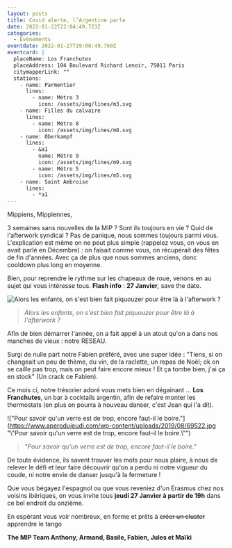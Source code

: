 ```yaml
---
layout: posts
title: Covid alerte, l’Argentine parle
date: 2022-01-22T22:04:49.723Z
categories:
  - Evènements
eventdate: 2022-01-27T19:00:49.760Z
eventcard: |
  placeName: Los Franchutes
  placeAddress: 104 Boulevard Richard Lenoir, 75011 Paris
  citymapperLink: ""
  stations:
    - name: Parmentier
      lines:
        - name: Métro 3
          icon: /assets/img/lines/m3.svg
    - name: Filles du calvaire
      lines:
        - name: Métro 8
          icon: /assets/img/lines/m8.svg
    - name: Oberkampf
      lines:
        - &a1
          name: Métro 9
          icon: /assets/img/lines/m9.svg
        - name: Métro 5
          icon: /assets/img/lines/m5.svg
    - name: Saint Ambroise
      lines:
        - *a1
---
```

Mippiens, Mippiennes,

3 semaines sans nouvelles de la MIP ? Sont ils toujours en vie ? Quid de l'afterwork syndical ? 
Pas de panique, nous sommes toujours parmi vous. L'explication est même on ne peut plus simple (rappelez vous, on vous en avait parlé en Décembre) : on faisait comme vous, on récupérait des fêtes de fin d'années. Avec ça de plus que nous sommes anciens, donc cooldown plus long en moyenne.

Bien, pour reprendre le rythme sur les chapeaux de roue, venons en au sujet qui vous intéresse tous.
**Flash info** : **27 Janvier**, save the date.

![Alors les enfants, on s'est bien fait piquouzer pour être là à l'afterwork ?](https://images.laprovence.com/media/2021/10/21/1634842186_castextf1.jpeg?twic=v1/focus=538x262/cover=740x416 "Alors les enfants, on s'est bien fait piquouzer pour être là à l'afterwork ?")

> *Alors les enfants, on s'est bien fait piquouzer pour être là à l'afterwork ?*

Afin de bien démarrer l'année, on a fait appel à un atout qu'on a dans nos manches de vieux : notre RESEAU.

Surgi de nulle part notre Fabien préféré, avec une super idée : "Tiens, si on changeait un peu de thème, du vin, de la raclette, un repas de Noël; ok on se caille pas trop, mais on peut faire encore mieux ! Et ça tombe bien, j'ai ça en stock" (Un crack ce Fabien).

Ce mois ci, notre trésorier adoré vous mets bien en dégainant ... **Los Franchutes**, un bar à cocktails argentin, afin de refaire monter les thermostats (en plus on pourra à nouveau danser, c'est Jean qui l'a dit).

!["Pour savoir qu'un verre est de trop, encore faut-il le boire."](https://www.aperodujeudi.com/wp-content/uploads/2019/08/69522.jpg "\\"Pour savoir qu'un verre est de trop, encore faut-il le boire.\\"")

> *"Pour savoir qu'un verre est de trop, encore faut-il le boire."*

De toute évidence, ils savent trouver les mots pour nous plaire, à nous de relever le défi et leur faire découvrir qu'on a perdu ni notre vigueur du coude, ni notre envie de danser jusqu'à la fermeture !

Que vous bégayez l'espagnol ou que vous reveniez d'un Erasmus chez nos voisins ibériques, on vous invite tous **jeudi 27 Janvier à partir de 19h** dans ce bel endroit du onzième.

En espérant vous voir nombreux, en forme et prêts à ~~créer un cluster~~ apprendre le tango

**The MIP Team
Anthony, Armand, Basile, Fabien, Jules et Maïki**